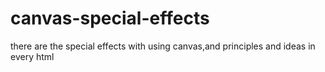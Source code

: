 # canvas-special-effects
there are the special effects with using canvas,and principles and ideas in every html
